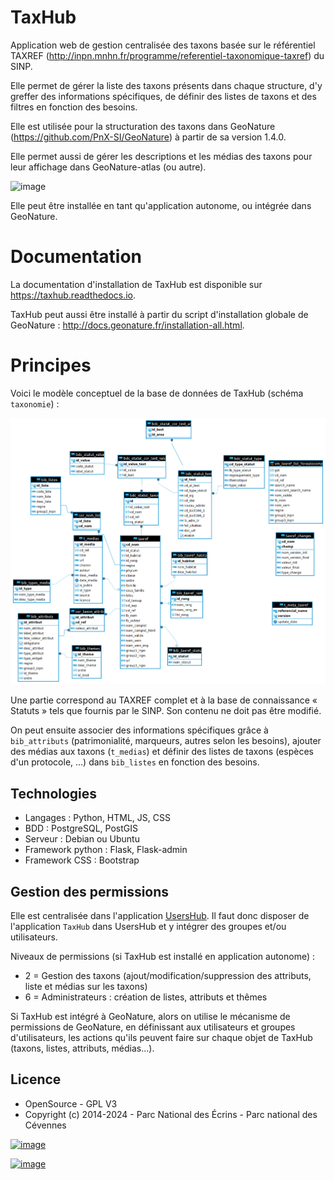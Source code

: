 # TaxHub

Application web de gestion centralisée des taxons basée sur le
référentiel TAXREF
(<http://inpn.mnhn.fr/programme/referentiel-taxonomique-taxref>) du
SINP.

Elle permet de gérer la liste des taxons présents dans chaque structure,
d'y greffer des informations spécifiques, de définir des listes de
taxons et des filtres en fonction des besoins.

Elle est utilisée pour la structuration des taxons dans GeoNature
(<https://github.com/PnX-SI/GeoNature>) à partir de sa version 1.4.0.

Elle permet aussi de gérer les descriptions et les médias des taxons
pour leur affichage dans GeoNature-atlas (ou autre).

![image](docs/images/explore_taxref.gif)

Elle peut être installée en tant qu'application autonome, ou intégrée dans GeoNature.

# Documentation

La documentation d'installation de TaxHub est disponible sur https://taxhub.readthedocs.io.

TaxHub peut aussi être installé à partir du script d'installation
globale de GeoNature : <http://docs.geonature.fr/installation-all.html>.

# Principes

Voici le modèle conceptuel de la base de données de TaxHub (schéma `taxonomie`) :

![image](docs/images/MCD_taxonomie.png)

Une partie correspond au TAXREF complet et à la base de connaissance « Statuts » 
tels que fournis par le SINP. Son contenu ne doit pas être modifié.
 
On peut ensuite associer des informations spécifiques grâce à
`bib_attributs` (patrimonialité, marqueurs, autres selon les besoins), 
ajouter des médias aux taxons (`t_medias`) et
définir des listes de taxons (espèces d'un protocole, ...) dans
`bib_listes` en fonction des besoins.

## Technologies

-   Langages : Python, HTML, JS, CSS
-   BDD : PostgreSQL, PostGIS
-   Serveur : Debian ou Ubuntu
-   Framework python : Flask, Flask-admin
-   Framework CSS : Bootstrap

## Gestion des permissions

Elle est centralisée dans l'application
[UsersHub](https://github.com/PnX-SI/UsersHub). Il faut donc disposer de
l'application `TaxHub` dans UsersHub et y intégrer des groupes et/ou
utilisateurs.

Niveaux de permissions (si TaxHub est installé en application autonome) :

-   2 = Gestion des taxons (ajout/modification/suppression des
    attributs, liste et médias sur les taxons)
-   6 = Administrateurs : création de listes, attributs et thêmes

Si TaxHub est intégré à GeoNature, alors on utilise le mécanisme de permissions de GeoNature, 
en définissant aux utilisateurs et groupes d'utilisateurs, les actions qu'ils peuvent faire 
sur chaque objet de TaxHub (taxons, listes, attributs, médias...).

## Licence

-   OpenSource - GPL V3
-   Copyright (c) 2014-2024 - Parc National des Écrins - Parc national
    des Cévennes

[![image](https://geonature.fr/img/logo-pne.jpg)](https://www.ecrins-parcnational.fr)

[![image](https://geonature.fr/img/logo-pnc.jpg)](https://www.cevennes-parcnational.fr)
